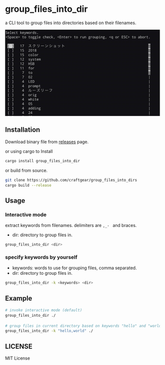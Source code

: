 # group_files_into_dir

a CLI tool to group files into directories based on their filenames.

![interactive mode](./images/interactive_mode.jpg)


## Installation


Download binary file from [releases](https://github.com/craftgear/group_files_into_dirs/releases) page.

or using cargo to Install

```bash
cargo install group_files_into_dir
```

or build from source.

```bash
git clone https://github.com/craftgear/group_files_into_dirs
cargo build --release
```

## Usage

### Interactive mode

extract keywords from filenames.
delimiters are `,_- ` and braces.

- dir: directory to group files in.

```bash
group_files_into_dir <dir>
```


### specify keywords by yourself

- keywords: words to use for grouping files, comma separated.
- dir: directory to group files in.

```bash
group_files_into_dir -k <keywords> <dir> 
```

## Example

```bash
# invoke interactive mode (default)
group_files_into_dir ./

# group files in current directory based on keywords "hello" and "world"
group_files_into_dir -k "hello,world" ./
```

## LICENSE
MIT License

